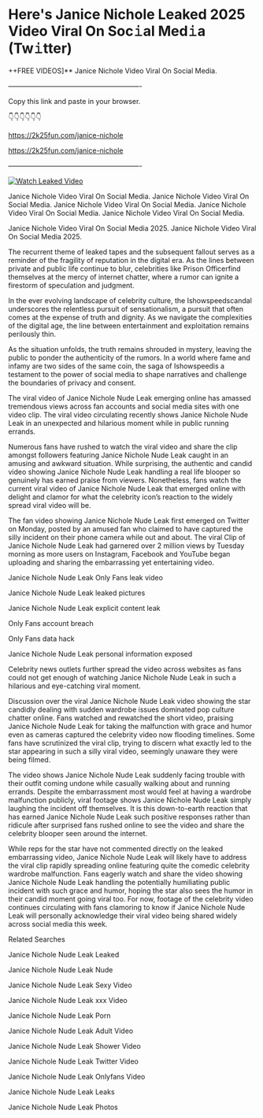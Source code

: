 # Here's Janice Nichole Leaked 2025 Video Viral On Soc𝚒al Med𝚒a (Tw𝚒tter)

++FREE VIDEOS]** Janice Nichole Video Viral On Social Media.

———————————————————-

Copy this link and paste in your browser.

👇👇👇👇👇👇

https://2k25fun.com/janice-nichole

https://2k25fun.com/janice-nichole

———————————————————-

[![Watch Leaked Video](https://miro.medium.com/v2/resize:fit:828/format:webp/1*cilzJN44JGOrTw9NJCrNHA.gif "Watch Leaked Video")](https://2k25fun.com/janice-nichole)

Janice Nichole Video Viral On Social Media. Janice Nichole Video Viral On Social Media. Janice Nichole Video Viral On Social Media. Janice Nichole Video Viral On Social Media. Janice Nichole Video Viral On Social Media.

Janice Nichole Video Viral On Social Media 2025. Janice Nichole Video Viral On Social Media 2025.

The recurrent theme of leaked tapes and the subsequent fallout serves as a reminder of the fragility of reputation in the digital era. As the lines between private and public life continue to blur, celebrities like Prison Officerfind themselves at the mercy of internet chatter, where a rumor can ignite a firestorm of speculation and judgment.

In the ever evolving landscape of celebrity culture, the Ishowspeedscandal underscores the relentless pursuit of sensationalism, a pursuit that often comes at the expense of truth and dignity. As we navigate the complexities of the digital age, the line between entertainment and exploitation remains perilously thin.

As the situation unfolds, the truth remains shrouded in mystery, leaving the public to ponder the authenticity of the rumors. In a world where fame and infamy are two sides of the same coin, the saga of Ishowspeedis a testament to the power of social media to shape narratives and challenge the boundaries of privacy and consent.

The viral video of Janice Nichole Nude Leak emerging online has amassed tremendous views across fan accounts and social media sites with one video clip. The viral video circulating recently shows Janice Nichole Nude Leak in an unexpected and hilarious moment while in public running errands.

Numerous fans have rushed to watch the viral video and share the clip amongst followers featuring Janice Nichole Nude Leak caught in an amusing and awkward situation. While surprising, the authentic and candid video showing Janice Nichole Nude Leak handling a real life blooper so genuinely has earned praise from viewers. Nonetheless, fans watch the current viral video of Janice Nichole Nude Leak that emerged online with delight and clamor for what the celebrity icon’s reaction to the widely spread viral video will be.

The fan video showing Janice Nichole Nude Leak first emerged on Twitter on Monday, posted by an amused fan who claimed to have captured the silly incident on their phone camera while out and about. The viral Clip of Janice Nichole Nude Leak had garnered over 2 million views by Tuesday morning as more users on Instagram, Facebook and YouTube began uploading and sharing the embarrassing yet entertaining video.

Janice Nichole Nude Leak Only Fans leak video

Janice Nichole Nude Leak leaked pictures

Janice Nichole Nude Leak explicit content leak

Only Fans account breach

Only Fans data hack

Janice Nichole Nude Leak personal information exposed

Celebrity news outlets further spread the video across websites as fans could not get enough of watching Janice Nichole Nude Leak in such a hilarious and eye-catching viral moment.

Discussion over the viral Janice Nichole Nude Leak video showing the star candidly dealing with sudden wardrobe issues dominated pop culture chatter online. Fans watched and rewatched the short video, praising Janice Nichole Nude Leak for taking the malfunction with grace and humor even as cameras captured the celebrity video now flooding timelines. Some fans have scrutinized the viral clip, trying to discern what exactly led to the star appearing in such a silly viral video, seemingly unaware they were being filmed.

The video shows Janice Nichole Nude Leak suddenly facing trouble with their outfit coming undone while casually walking about and running errands. Despite the embarrassment most would feel at having a wardrobe malfunction publicly, viral footage shows Janice Nichole Nude Leak simply laughing the incident off themselves. It is this down-to-earth reaction that has earned Janice Nichole Nude Leak such positive responses rather than ridicule after surprised fans rushed online to see the video and share the celebrity blooper seen around the internet.

While reps for the star have not commented directly on the leaked embarrassing video, Janice Nichole Nude Leak will likely have to address the viral clip rapidly spreading online featuring quite the comedic celebrity wardrobe malfunction. Fans eagerly watch and share the video showing Janice Nichole Nude Leak handling the potentially humiliating public incident with such grace and humor, hoping the star also sees the humor in their candid moment going viral too. For now, footage of the celebrity video continues circulating with fans clamoring to know if Janice Nichole Nude Leak will personally acknowledge their viral video being shared widely across social media this week.

Related Searches

Janice Nichole Nude Leak Leaked

Janice Nichole Nude Leak Nude

Janice Nichole Nude Leak Sexy Video

Janice Nichole Nude Leak xxx Video

Janice Nichole Nude Leak Porn

Janice Nichole Nude Leak Adult Video

Janice Nichole Nude Leak Shower Video

Janice Nichole Nude Leak Twitter Video

Janice Nichole Nude Leak Onlyfans Video

Janice Nichole Nude Leak Leaks

Janice Nichole Nude Leak Photos